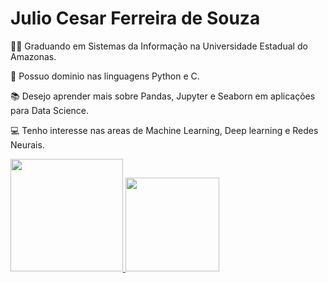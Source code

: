 # Julio Cesar Ferreira de Souza

  
  👨‍🎓 Graduando em Sistemas da Informação na Universidade Estadual do Amazonas.
  
  🧠 Possuo dominio nas linguagens Python e C.
  
  📚 Desejo aprender mais sobre Pandas, Jupyter e Seaborn em aplicações para Data Science.
  
  💻 Tenho interesse nas areas de Machine Learning, Deep learning e Redes Neurais.
  
  

<div>
  <a href="https>//https://github.com/JulioCFSdev">
  <img height="180cm" src="https://github-readme-stats.vercel.app/api?username=JulioCFSdev&show_icons=true&theme=cobalt&include_all_commits=true&count_private=true"/>
  <img height="150cm" src="https://github-readme-stats.vercel.app/api/top-langs/?username=JulioCFSdev&layout=compact&langs_count=16&theme=cobalt"/>
<div>
    
